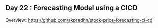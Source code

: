 ## Day 22 : Forecasting Model using a CICD

Overview: 
https://github.com/akpradhn/stock-price-forecasting-ci-cd
